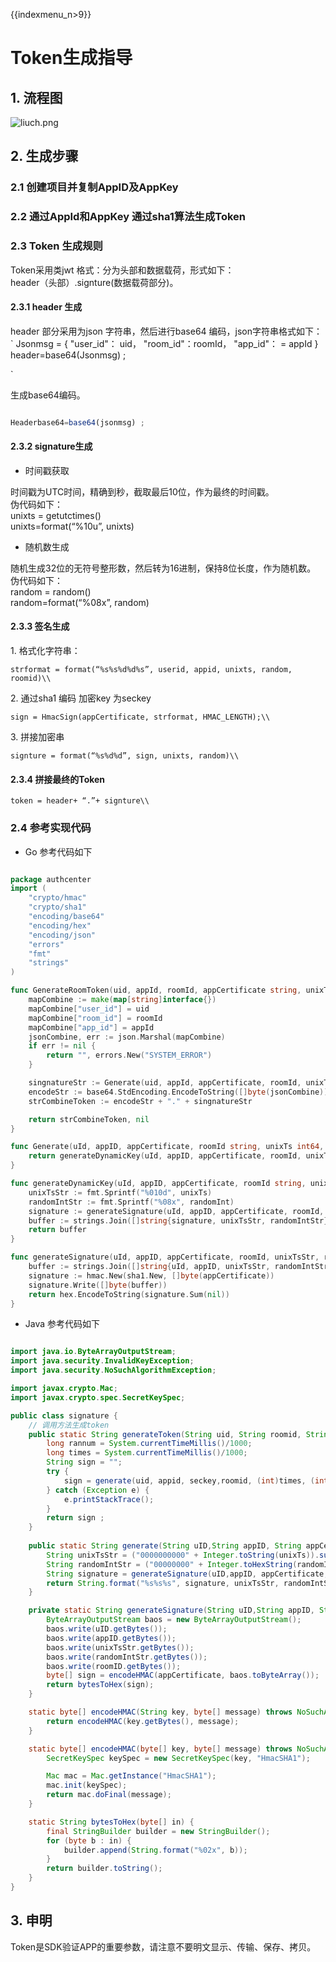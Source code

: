{{indexmenu_n>9}}

# Token生成指导

## 1\. 流程图

![liuch.png](liuch.png)

## 2\. 生成步骤

### 2.1 创建项目并复制AppID及AppKey

### 2.2 通过AppId和AppKey 通过sha1算法生成Token

### 2.3 Token 生成规则

Token采用类jwt 格式：分为头部和数据载荷，形式如下：  
header（头部）.signture(数据载荷部分)。  
#### 2.3.1 header 生成

header 部分采用为json 字符串，然后进行base64 编码，json字符串格式如下：  
`
Jsonmsg = {
"user_id"： uid，
"room_id"：roomId，
"app_id"： = appId
}
header=base64(Jsonmsg) ;

`

生成base64编码。

``` javascript

Headerbase64=base64(jsonmsg) ;

```

#### 2.3.2 signature生成

  -  时间戳获取

时间戳为UTC时间，精确到秒，截取最后10位，作为最终的时间戳。  
伪代码如下：  
unixts = getutctimes()  
unixts=format(“%10u”, unixts)  

  - 随机数生成

随机生成32位的无符号整形数，然后转为16进制，保持8位长度，作为随机数。  
伪代码如下：  
random = random()  
random=format(“%08x”, random)  

#### 2.3.3 签名生成

1\. 格式化字符串：  

    strformat = format(“%s%s%d%d%s”, userid, appid, unixts, random, roomid)\\

2\. 通过sha1 编码 加密key 为seckey  

    sign = HmacSign(appCertificate, strformat, HMAC_LENGTH);\\

3\. 拼接加密串  

    signture = format(“%s%d%d”, sign, unixts, random)\\

#### 2.3.4 拼接最终的Token

    token = header+ “.”+ signture\\

### 2.4 参考实现代码

  - Go 参考代码如下



``` go

package authcenter
import (
    "crypto/hmac"
    "crypto/sha1"
    "encoding/base64"
    "encoding/hex"
    "encoding/json"
    "errors"
    "fmt"
    "strings"
)

func GenerateRoomToken(uid, appId, roomId, appCertificate string, unixTs int64, randomInt uint32) (string, error) {
    mapCombine := make(map[string]interface{})
    mapCombine["user_id"] = uid
    mapCombine["room_id"] = roomId
    mapCombine["app_id"] = appId
    jsonCombine, err := json.Marshal(mapCombine)
    if err != nil {
        return "", errors.New("SYSTEM_ERROR")
    }

    singnatureStr := Generate(uid, appId, appCertificate, roomId, unixTs, randomInt)
    encodeStr := base64.StdEncoding.EncodeToString([]byte(jsonCombine))
    strCombineToken := encodeStr + "." + singnatureStr

    return strCombineToken, nil
}

func Generate(uId, appID, appCertificate, roomId string, unixTs int64, randomInt uint32) string {
    return generateDynamicKey(uId, appID, appCertificate, roomId, unixTs, randomInt)
}

func generateDynamicKey(uId, appID, appCertificate, roomId string, unixTs int64, randomInt uint32) string {
    unixTsStr := fmt.Sprintf("%010d", unixTs)
    randomIntStr := fmt.Sprintf("%08x", randomInt)
    signature := generateSignature(uId, appID, appCertificate, roomId, unixTsStr, randomIntStr)
    buffer := strings.Join([]string{signature, unixTsStr, randomIntStr}, "")
    return buffer
}

func generateSignature(uId, appID, appCertificate, roomId, unixTsStr, randomIntStr string) string {
    buffer := strings.Join([]string{uId, appID, unixTsStr, randomIntStr, roomId}, "")
    signature := hmac.New(sha1.New, []byte(appCertificate))
    signature.Write([]byte(buffer))
    return hex.EncodeToString(signature.Sum(nil))
}

```

  - Java 参考代码如下



``` java

import java.io.ByteArrayOutputStream;
import java.security.InvalidKeyException;
import java.security.NoSuchAlgorithmException;

import javax.crypto.Mac;
import javax.crypto.spec.SecretKeySpec;

public class signature {
    // 调用方法生成token
    public static String generateToken(String uid, String roomid, String appid, String seckey){
        long rannum = System.currentTimeMillis()/1000;
        long times = System.currentTimeMillis()/1000;
        String sign = "";
        try {
            sign = generate(uid, appid, seckey,roomid, (int)times, (int)rannum);
        } catch (Exception e) {
            e.printStackTrace();
        }
        return sign ;
    }
    
    public static String generate(String uID,String appID, String appCertificate, String roomID, int unixTs, int randomInt) throws Exception {
        String unixTsStr = ("0000000000" + Integer.toString(unixTs)).substring(Integer.toString(unixTs).length());
        String randomIntStr = ("00000000" + Integer.toHexString(randomInt)).substring(Integer.toHexString(randomInt).length());
        String signature = generateSignature(uID,appID, appCertificate, roomID, unixTsStr, randomIntStr);
        return String.format("%s%s%s", signature, unixTsStr, randomIntStr);
    }

    private static String generateSignature(String uID,String appID, String appCertificate, String roomID, String unixTsStr, String randomIntStr) throws Exception {
        ByteArrayOutputStream baos = new ByteArrayOutputStream();
        baos.write(uID.getBytes());
        baos.write(appID.getBytes());
        baos.write(unixTsStr.getBytes());
        baos.write(randomIntStr.getBytes());
        baos.write(roomID.getBytes());
        byte[] sign = encodeHMAC(appCertificate, baos.toByteArray());
        return bytesToHex(sign);
    }

    static byte[] encodeHMAC(String key, byte[] message) throws NoSuchAlgorithmException, InvalidKeyException {
        return encodeHMAC(key.getBytes(), message);
    }

    static byte[] encodeHMAC(byte[] key, byte[] message) throws NoSuchAlgorithmException, InvalidKeyException {
        SecretKeySpec keySpec = new SecretKeySpec(key, "HmacSHA1");

        Mac mac = Mac.getInstance("HmacSHA1");
        mac.init(keySpec);
        return mac.doFinal(message);
    }

    static String bytesToHex(byte[] in) {
        final StringBuilder builder = new StringBuilder();
        for (byte b : in) {
            builder.append(String.format("%02x", b));
        }
        return builder.toString();
    }
}

```

## 3\. 申明

Token是SDK验证APP的重要参数，请注意不要明文显示、传输、保存、拷贝。
